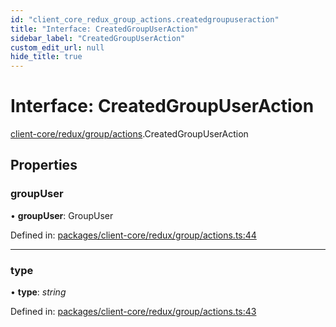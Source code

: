 ```yaml
---
id: "client_core_redux_group_actions.createdgroupuseraction"
title: "Interface: CreatedGroupUserAction"
sidebar_label: "CreatedGroupUserAction"
custom_edit_url: null
hide_title: true
---
```


# Interface: CreatedGroupUserAction

[client-core/redux/group/actions](../modules/client_core_redux_group_actions.md).CreatedGroupUserAction

## Properties

### groupUser

• **groupUser**: GroupUser

Defined in: [packages/client-core/redux/group/actions.ts:44](https://github.com/xr3ngine/xr3ngine/blob/5a0f83ed8/packages/client-core/redux/group/actions.ts#L44)

___

### type

• **type**: *string*

Defined in: [packages/client-core/redux/group/actions.ts:43](https://github.com/xr3ngine/xr3ngine/blob/5a0f83ed8/packages/client-core/redux/group/actions.ts#L43)
